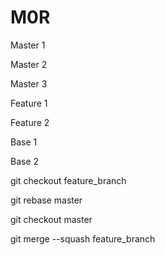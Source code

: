 # M0R
Master 1

Master 2

Master 3

Feature 1

Feature 2

Base 1

Base 2

git checkout feature_branch

git rebase master

git checkout master

git merge --squash feature_branch
